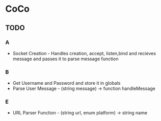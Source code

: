 # CoCo

## TODO

### A
- Socket Creation - Handles creation, accept, listen,bind and recieves message and passes it to parse message function

### B
- Get Username and Password and store it in globals
- Parse User Message - (string message) -> function handleMessage


### E
- URL Parser Function - (string url, enum platform) -> string name
